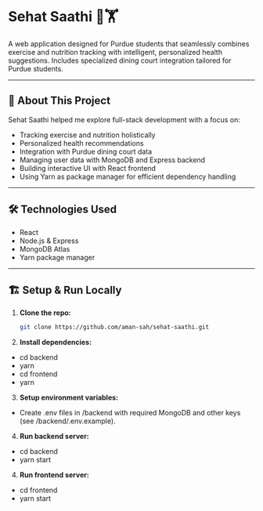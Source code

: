 # Sehat Saathi 🍎🏋️

A web application designed for Purdue students that seamlessly combines exercise and nutrition tracking with intelligent, personalized health suggestions. Includes specialized dining court integration tailored for Purdue students.

---

## 🚀 About This Project

Sehat Saathi helped me explore full-stack development with a focus on:

- Tracking exercise and nutrition holistically  
- Personalized health recommendations  
- Integration with Purdue dining court data  
- Managing user data with MongoDB and Express backend  
- Building interactive UI with React frontend  
- Using Yarn as package manager for efficient dependency handling  


---

## 🛠️ Technologies Used

- React  
- Node.js & Express  
- MongoDB Atlas  
- Yarn package manager  

---

## 🏗️ Setup & Run Locally

1. **Clone the repo:**
   ```bash
   git clone https://github.com/aman-sah/sehat-saathi.git
2. **Install dependencies:**
- cd backend  
- yarn
- cd frontend
- yarn

3. **Setup environment variables:**
- Create .env files in /backend with required MongoDB and other keys (see /backend/.env.example).

4. **Run backend server:**
- cd backend  
- yarn start

4. **Run frontend server:**
- cd frontend 
- yarn start
